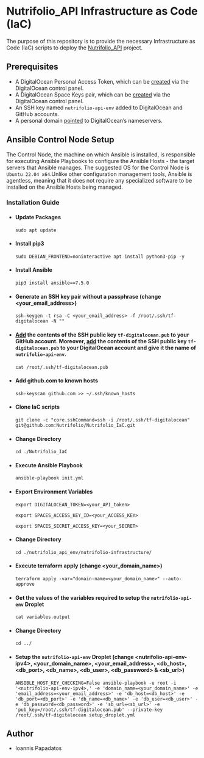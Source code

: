 # Nutrifolio_API Infrastructure as Code (IaC)

The purpose of this repository is to provide the necessary Infrastructure as Code (IaC) scripts to deploy the [Nutrifolio_API](https://github.com/Nutrifolio/Nutrifolio_API) project.

## Prerequisites

- A DigitalOcean Personal Access Token, which can be [created](https://docs.digitalocean.com/reference/api/create-personal-access-token/) via the DigitalOcean control panel.
- A DigitalOcean Space Keys pair, which can be [created](https://docs.digitalocean.com/products/spaces/how-to/manage-access/) via the DigitalOcean control panel.
- An SSH key named `nutrifolio-api-env` added to DigitalOcean and GitHub accounts.
- A personal domain [pointed](https://docs.digitalocean.com/tutorials/dns-registrars/) to DigitalOcean’s nameservers.

## Ansible Control Node Setup

The Control Node, the machine on which Ansible is installed, is responsible for executing Ansible Playbooks to configure the Ansible Hosts - the target servers that Ansible manages. The suggested OS for the Control Node is `Ubuntu 22.04 x64`.Unlike other configuration management tools, Ansible is agentless, meaning that it does not require any specialized software to be installed on the Ansible Hosts being managed.

### Installation Guide

- #### Update Packages

  `sudo apt update`

- #### Install pip3

  `sudo DEBIAN_FRONTEND=noninteractive apt install python3-pip -y`

- #### Install Ansible

  `pip3 install ansible==7.5.0`

- #### Generate an SSH key pair without a passphrase (change <your_email_address>)

  `ssh-keygen -t rsa -C <your_email_address> -f /root/.ssh/tf-digitalocean -N ""`

- #### [Add](https://docs.github.com/en/authentication/connecting-to-github-with-ssh/adding-a-new-ssh-key-to-your-github-account) the contents of the SSH public key `tf-digitalocean.pub` to your GitHub account. Moreover, [add](https://docs.digitalocean.com/products/droplets/how-to/add-ssh-keys/to-team/) the contents of the SSH public key `tf-digitalocean.pub` to your DigitalOcean account and give it the name of `nutrifolio-api-env`.

  `cat /root/.ssh/tf-digitalocean.pub`

- #### Add github.com to known hosts

  `ssh-keyscan github.com >> ~/.ssh/known_hosts`

- #### Clone IaC scripts

  `git clone -c "core.sshCommand=ssh -i /root/.ssh/tf-digitalocean" git@github.com:Nutrifolio/Nutrifolio_IaC.git`

- #### Change Directory

  `cd ./Nutrifolio_IaC`

- #### Execute Ansible Playbook

  `ansible-playbook init.yml`

- #### Export Environment Variables

  `export DIGITALOCEAN_TOKEN=<your_API_token>`

  `export SPACES_ACCESS_KEY_ID=<your_ACCESS_KEY>`

  `export SPACES_SECRET_ACCESS_KEY=<your_SECRET>`

- #### Change Directory

  `cd ./nutrifolio_api_env/nutrifolio-infrastructure/`

- #### Execute terraform apply (change <your_domain_name>)

  `terraform apply -var="domain-name=<your_domain_name>" --auto-approve`

- #### Get the values of the variables required to setup the `nutrifolio-api-env` Droplet

  `cat variables.output`

- #### Change Directory

  `cd ../`

- #### Setup the `nutrifolio-api-env` Droplet (change \<nutrifolio-api-env-ipv4\>, <your_domain_name>, <your_email_address>, <db_host>, <db_port>, <db_name>, <db_user>, <db_password> & <sb_url>)

  `ANSIBLE_HOST_KEY_CHECKING=False ansible-playbook -u root -i '<nutrifolio-api-env-ipv4>,' -e 'domain_name=<your_domain_name>' -e 'email_address=<your_email_address>' -e 'db_host=<db_host>' -e 'db_port=<db_port>' -e 'db_name=<db_name>' -e 'db_user=<db_user>' -e 'db_password=<db_password>' -e 'sb_url=<sb_url>' -e 'pub_key=/root/.ssh/tf-digitalocean.pub' --private-key /root/.ssh/tf-digitalocean setup_droplet.yml`

## Author

- Ioannis Papadatos
